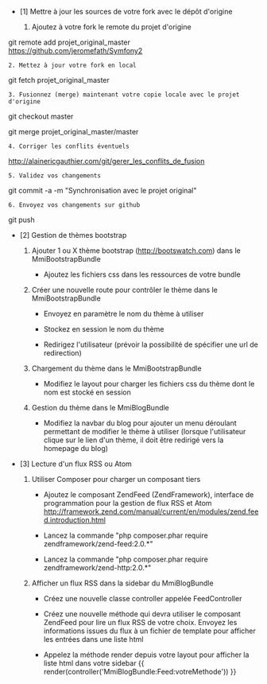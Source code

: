 * [1] Mettre à jour les sources de votre fork avec le dépôt d'origine

    1. Ajoutez à votre fork le remote du projet d'origine

git remote add projet_original_master https://github.com/jeromefath/Symfony2

    2. Mettez à jour votre fork en local

git fetch projet_original_master

    3. Fusionnez (merge) maintenant votre copie locale avec le projet d'origine

git checkout master

git merge projet_original_master/master

    4. Corriger les conflits éventuels

http://alainericgauthier.com/git/gerer_les_conflits_de_fusion

    5. Validez vos changements

git commit -a -m "Synchronisation avec le projet original"

    6. Envoyez vos changements sur github

git push

* [2] Gestion de thèmes bootstrap

    1. Ajouter 1 ou X thème bootstrap (http://bootswatch.com) dans le MmiBootstrapBundle
        
        * Ajoutez les fichiers css dans les ressources de votre bundle

    2. Créer une nouvelle route pour contrôler le thème dans le MmiBootstrapBundle

        * Envoyez en paramètre le nom du thème à utiliser

        * Stockez en session le nom du thème

        * Redirigez l'utilisateur (prévoir la possibilité de spécifier une url de redirection)

    3. Chargement du thème dans le MmiBootstrapBundle 

        * Modifiez le layout pour charger les fichiers css du thème dont le nom est stocké en session

    4. Gestion du thème dans le MmiBlogBundle

        * Modifiez la navbar du blog pour ajouter un menu déroulant permettant de modifier le thème à utiliser (lorsque l'utilisateur clique sur le lien d'un thème, il doit être redirigé vers la homepage du blog)

* [3] Lecture d'un flux RSS ou Atom
        
    1. Utiliser Composer pour charger un composant tiers
    
        * Ajoutez le composant ZendFeed (ZendFramework), interface de programmation pour la gestion de flux RSS et Atom http://framework.zend.com/manual/current/en/modules/zend.feed.introduction.html

        * Lancez la commande "php composer.phar require zendframework/zend-feed:2.0.*"

        * Lancez la commande "php composer.phar require zendframework/zend-http:2.0.*"

    2. Afficher un flux RSS dans la sidebar du MmiBlogBundle

        * Créez une nouvelle classe controller appelée FeedController
        
        * Créez une nouvelle méthode qui devra utiliser le composant ZendFeed pour lire un flux RSS de votre choix. Envoyez les informations issues du flux à un fichier de template pour afficher les entrées dans une liste html

        * Appelez la méthode render depuis votre layout pour afficher la liste html dans votre sidebar  {{ render(controller('MmiBlogBundle:Feed:votreMethode')) }}
